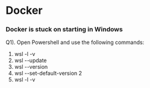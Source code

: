 # Docker
### Docker is stuck on starting in Windows
Q1). Open Powershell and use the following commands:
  1. wsl -l -v
  2. wsl --update
  3. wsl --version
  4. wsl --set-default-version 2
  5. wsl -l -v
